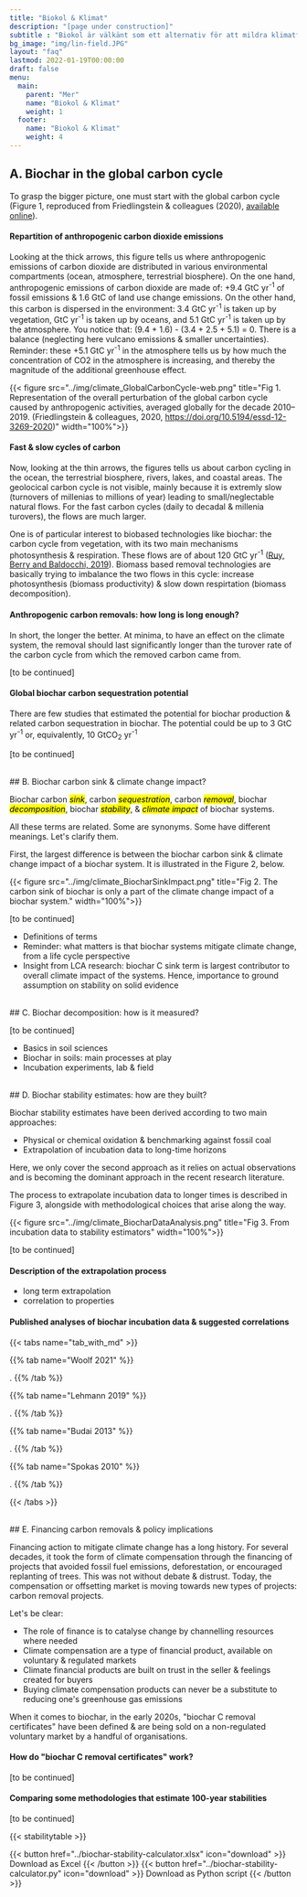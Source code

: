 ```yaml
---
title: "Biokol & Klimat"
description: "[page under construction]"
subtitle : "Biokol är välkänt som ett alternativ för att mildra klimatförändringarna. Här vill vi ge helheten och återbesöka en del av den grundläggande vetenskapen bakom det."
bg_image: "img/lin-field.JPG"
layout: "faq"
lastmod: 2022-01-19T00:00:00
draft: false
menu:
  main:
    parent: "Mer"
    name: "Biokol & Klimat"
    weight: 1
  footer:
    name: "Biokol & Klimat"
    weight: 4
---
```


## A. Biochar in the global carbon cycle

To grasp the bigger picture, one must start with the global carbon cycle (Figure 1, reproduced from Friedlingstein & colleagues (2020), [available online](https://doi.org/10.5194/essd-12-3269-2020)).

#### Repartition of anthropogenic carbon dioxide emissions
Looking at the thick arrows, this figure tells us where anthropogenic emissions of carbon dioxide are distributed in various environmental compartments (ocean, atmosphere, terrestrial biosphere). On the one hand, anthropogenic emissions of carbon dioxide are made of: +9.4 GtC yr<sup>-1</sup> of fossil emissions & 1.6 GtC of land use change emissions. On the other hand, this carbon is dispersed in the environment: 3.4 GtC yr<sup>-1</sup> is taken up by vegetation, 
 GtC yr<sup>-1</sup> is taken up by oceans, and 5.1 GtC yr<sup>-1</sup> is taken up by the atmosphere. You notice that: (9.4 + 1.6) - (3.4 + 2.5 + 5.1) = 0.  There is a balance (neglecting here vulcano emissions & smaller uncertainties). Reminder: these +5.1 GtC yr<sup>-1</sup> in the atmosphere tells us by how much the concentration of CO2 in the atmosphere is increasing, and thereby the magnitude of the additional greenhouse effect. 

{{< figure src="../img/climate_GlobalCarbonCycle-web.png" title="Fig 1. Representation of the overall perturbation of the global carbon cycle caused by anthropogenic activities, averaged globally for the decade 2010–2019. (Friedlingstein & colleagues, 2020, https://doi.org/10.5194/essd-12-3269-2020)" width="100%">}}<br />

#### Fast & slow cycles of carbon
Now, looking at the thin arrows, the figures tells us about carbon cycling in the ocean, the terrestrial biosphere, rivers, lakes, and coastal areas. The geolocical carbon cycle is not visible, mainly because it is extremly slow (turnovers of millenias to millions of year) leading to small/neglectable natural flows. For the fast carbon cycles (daily to decadal & millenia turovers), the flows are much larger. 

One is of particular interest to biobased technologies like biochar: the carbon cycle from vegetation, with its two main mechanisms photosynthesis & respiration. These flows are of about 120 GtC yr<sup>-1</sup> ([Ruy, Berry and Baldocchi, 2019](https://www.sciencedirect.com/science/article/pii/S0034425719300161)). Biomass based removal technologies are basically trying to imbalance the two flows in this cycle: increase photosynthesis (biomass productivity) & slow down respirtation (biomass decomposition). 

<!-- Nature Knowledge https://www.nature.com/scitable/knowledge/library/terrestrial-primary-production-fuel-for-life-17567411/ -->

#### Anthropogenic carbon removals: how long is long enough?

In short, the longer the better. At minima, to have an effect on the climate system, the removal should last significantly longer than the turover rate of the carbon cycle from which the removed carbon came from. 

[to be continued]

#### Global biochar carbon sequestration potential

There are few studies that estimated the potential for biochar production & related carbon sequestration in biochar. The potential could be up to 3 GtC yr<sup>-1</sup> or, equivalently, 10 GtCO<sub>2</sub> yr<sup>-1</sup>

[to be continued]

<br />
## B. Biochar carbon sink & climate change impact?

Biochar carbon <mark>*sink*</mark>, carbon <mark>*sequestration*</mark>, carbon <mark>*removal*</mark>, biochar <mark>*decomposition*</mark>, biochar <mark>*stability*</mark>, & <mark>*climate impact*</mark> of biochar systems. 

All these terms are related. Some are synonyms. Some have different meanings. Let's clarify them.

First, the largest difference is between the biochar carbon sink & climate change impact of a biochar system. It is illustrated in the Figure 2, below.

{{< figure src="../img/climate_BiocharSinkImpact.png" title="Fig 2. The carbon sink of biochar is only a part of the climate change impact of a biochar system." width="100%">}}<br />

[to be continued]
- Definitions of terms
- Reminder: what matters is that biochar systems mitigate climate change, from a life cycle perspective
- Insight from LCA research: biochar C sink term is largest contributor to overall climate impact of the systems. Hence, importance to ground assumption on stability on solid evidence


<br />
## C. Biochar decomposition: how is it measured?

[to be continued]

- Basics in soil sciences
- Biochar in soils: main processes at play
- Incubation experiments, lab & field

<br />
## D. Biochar stability estimates: how are they built?

Biochar stability estimates have been derived according to two main approaches:
- Physical or chemical oxidation & benchmarking against fossil coal
- Extrapolation of incubation data to long-time horizons

Here, we only cover the second approach as it relies on actual observations and is becoming the dominant approach in the recent research literature.

The process to extrapolate incubation data to longer times is described in Figure 3, alongside with methodological choices that arise along the way.

{{< figure src="../img/climate_BiocharDataAnalysis.png" title="Fig 3. From incubation data to stability estimators" width="100%">}}<br />


[to be continued]

#### Description of the extrapolation process
- long term extrapolation
- correlation to properties 

#### Published analyses of biochar incubation data & suggested correlations

{{< tabs name="tab_with_md" >}}

  {{% tab name="Woolf 2021" %}}
  
  .
  {{% /tab %}}
  
  {{% tab name="Lehmann 2019" %}}
  
  .
  {{% /tab %}}

  {{% tab name="Budai 2013" %}}
  
  .
  {{% /tab %}}

  {{% tab name="Spokas 2010" %}}
  
  .
  {{% /tab %}}

{{< /tabs >}}

  

<br />
## E. Financing carbon removals & policy implications

  Financing action to mitigate climate change has a long history. For several decades, it took the form of climate compensation through the financing of projects that avoided fossil fuel emissions, deforestation, or encouraged replanting of trees. This was not without debate & distrust. Today, the compensation or offsetting market is moving towards new types of projects: carbon removal projects.

  Let's be clear:
  <ul><li>The role of finance is to catalyse change by channelling resources where needed</li>
  <li>Climate compensation are a type of financial product, available on voluntary & regulated markets</li>
  <li>Climate financial products are built on trust in the seller & feelings created for buyers</li>
  <li>Buying climate compensation products can never be a substitute to reducing one's greenhouse gas emissions</li>
  </ul>


When it comes to biochar, in the early 2020s, "biochar C removal certificates" have been defined & are being sold on a non-regulated voluntary market by a handful of organisations.

#### How do "biochar C removal certificates" work?

[to be continued]

#### Comparing some methodologies that estimate 100-year stabilities

[to be continued]


{{< stabilitytable >}}

{{< button href="../biochar-stability-calculator.xlsx" icon="download" >}} Download as Excel {{< /button >}}
{{< button href="../biochar-stability-calculator.py" icon="download" >}} Download as Python script {{< /button >}}

